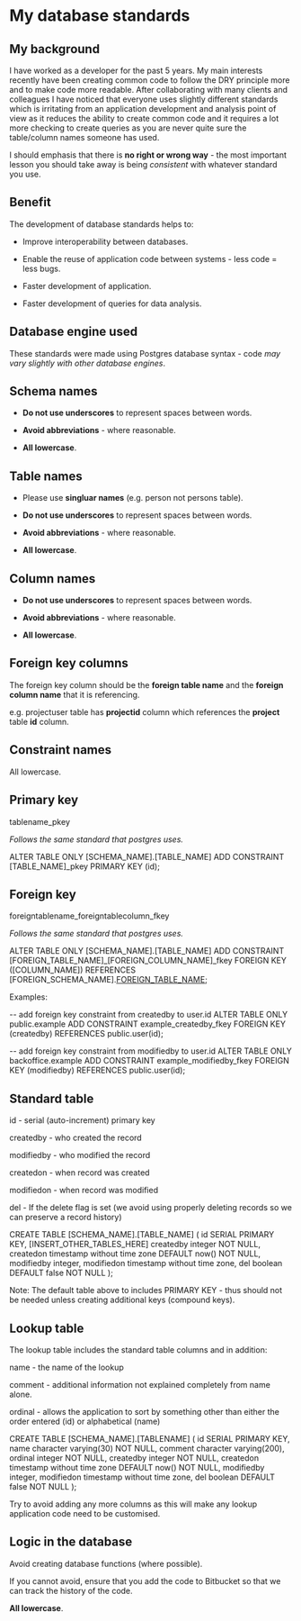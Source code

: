 # My database standards

## My background
I have worked as a developer for the past 5 years. My main interests recently have been creating common code to follow the DRY principle more and to make code more readable. After collaborating with many clients and colleagues I have noticed that everyone uses slightly different standards which is irritating from an application development and analysis point of view as it reduces the ability to create common code and it requires a lot more checking to create queries as you are never quite sure the table/column names someone has used.

I should emphasis that there is **no right or wrong way** - the most important lesson you should take away is being *consistent* with whatever standard you use. 

## Benefit

The development of database standards helps to:

* Improve interoperability between databases.

* Enable the reuse of application code between systems - less code = less bugs.

* Faster development of application.

* Faster development of queries for data analysis.

## Database engine used

These standards were made using Postgres database syntax - code *may vary slightly with other database engines*.

## Schema names

* **Do not use underscores** to represent spaces between words.

* **Avoid abbreviations** - where reasonable.

* **All lowercase**.

## Table names

* Please use **singluar names** (e.g. person not persons table).

* **Do not use underscores** to represent spaces between words.

* **Avoid abbreviations** - where reasonable.

* **All lowercase**.

## Column names

* **Do not use underscores** to represent spaces between words.

* **Avoid abbreviations** - where reasonable.

* **All lowercase**.

## Foreign key columns

The foreign key column should be the **foreign table name** and the **foreign column name** that it is referencing.

e.g. projectuser table has **projectid** column which references the **project** table **id** column.

## Constraint names

All lowercase.


## Primary key

tablename_pkey

*Follows the same standard that postgres uses.*

ALTER TABLE ONLY [SCHEMA_NAME].[TABLE_NAME]
ADD CONSTRAINT [TABLE_NAME]_pkey PRIMARY KEY (id);



## Foreign key

foreigntablename_foreigntablecolumn_fkey

*Follows the same standard that postgres uses.*

ALTER TABLE ONLY [SCHEMA_NAME].[TABLE_NAME]
ADD CONSTRAINT [FOREIGN_TABLE_NAME]_[FOREIGN_COLUMN_NAME]_fkey FOREIGN KEY ([COLUMN_NAME]) REFERENCES [FOREIGN_SCHEMA_NAME].[FOREIGN_TABLE_NAME]([FOREIGN_COLUMN_NAME]);

Examples:

-- add foreign key constraint from createdby to user.id
ALTER TABLE ONLY public.example
ADD CONSTRAINT example_createdby_fkey FOREIGN KEY (createdby) REFERENCES public.user(id);

-- add foreign key constraint from modifiedby to user.id
ALTER TABLE ONLY backoffice.example
ADD CONSTRAINT example_modifiedby_fkey FOREIGN KEY (modifiedby) REFERENCES public.user(id);

## Standard table
id - serial (auto-increment) primary key

createdby - who created the record

modifiedby - who modified the record

createdon - when record was created

modifiedon - when record was modified

del - If the delete flag is set (we avoid using properly deleting records so we can preserve a record history) 

CREATE TABLE [SCHEMA_NAME].[TABLE_NAME] (
    id SERIAL PRIMARY KEY,
    [INSERT_OTHER_TABLES_HERE]
	  createdby integer NOT NULL,
    createdon timestamp without time zone DEFAULT now() NOT NULL,
    modifiedby integer,
    modifiedon timestamp without time zone,
    del boolean DEFAULT false NOT NULL
);
 
Note: The default table above to includes PRIMARY KEY - thus should not be needed unless creating additional keys (compound keys).

## Lookup table
The lookup table includes the standard table columns and in addition:

name - the name of the lookup

comment - additional information not explained completely from name alone.

ordinal - allows the application to sort by something other than either the order entered (id) or alphabetical (name)

CREATE TABLE [SCHEMA_NAME].[TABLENAME] (
    id SERIAL PRIMARY KEY,
    name character varying(30) NOT NULL,
    comment character varying(200),
	  ordinal integer NOT NULL,
	  createdby integer NOT NULL,
    createdon timestamp without time zone DEFAULT now() NOT NULL,
    modifiedby integer,
    modifiedon timestamp without time zone,
    del boolean DEFAULT false NOT NULL
);

Try to avoid adding any more columns as this will make any lookup application code need to be customised.

## Logic in the database

Avoid creating database functions (where possible).

If you cannot avoid, ensure that you add the code to Bitbucket so that we can track the history of the code.

**All lowercase**.
